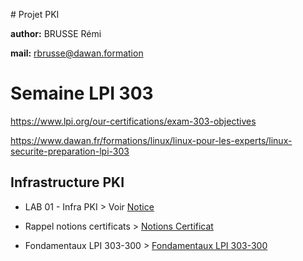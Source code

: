 # Projet PKI

**author:** BRUSSE Rémi

**mail:** rbrusse@dawan.formation

# Semaine LPI 303
https://www.lpi.org/our-certifications/exam-303-objectives

https://www.dawan.fr/formations/linux/linux-pour-les-experts/linux-securite-preparation-lpi-303

## Infrastructure PKI
- LAB 01 - Infra PKI > Voir [Notice](./Notice.md)
- Rappel notions certificats > [Notions Certificat](./Certificats.md)

- Fondamentaux LPI 303-300 > [Fondamentaux LPI 303-300](./LPIC-3%20Exam_303-300_Security.md)






